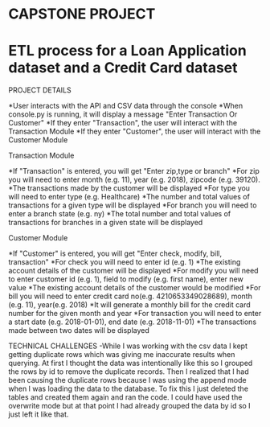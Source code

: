 # CAPSTONE PROJECT
# ETL process for a Loan Application dataset and a Credit Card dataset

PROJECT DETAILS

*User interacts with the API and CSV data through the console
*When console.py is running, it will display a message "Enter Transaction Or Customer"
*If they enter "Transaction", the user will interact with the Transaction Module
*If they enter "Customer", the user will interact with the Customer Module

Transaction Module

*If "Transaction" is entered, you will get "Enter zip,type or branch"
*For zip you will need to enter month (e.g. 11), year (e.g. 2018), zipcode (e.g. 39120).
*The transactions made by the customer will be displayed
*For type you will need to enter type (e.g. Healthcare)
*The number and total values of transactions for a given type will be displayed
*For branch you will need to enter a branch state (e.g. ny)
*The total number and total values of transactions for branches in a given state will be displayed

Customer Module

*If "Customer" is entered, you will get "Enter check, modify, bill, transaction"
*For check you will need to enter id (e.g. 1)
*The existing account details of the customer will be displayed
*For modify you will need to enter customer id (e.g. 1), field to modify (e.g. first name), enter new value
*The existing account details of the customer would be modified
*For bill you will need to enter credit card no(e.g. 4210653349028689), month (e.g. 11), year(e.g. 2018)
*It will generate a monthly bill for the credit card number for the given month and year
*For transaction you will need to enter a start date (e.g. 2018-01-01), end date (e.g. 2018-11-01)
*The transactions made between two dates will be displayed

TECHNICAL CHALLENGES
-While I was working with the csv data I kept getting duplicate rows which was giving me inaccurate results when querying. At first I thought the data was intentionally like this so I grouped the rows by id to remove the duplicate records. Then I realized that I had been causing the duplicate rows because I was using the append mode when I was loading the data to the database. To fix this I just deleted the tables and created them again and ran the code. I could have used the overwrite mode but at that point I had already grouped the data by id so I just left it like that.  